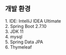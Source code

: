 <h2>개발 환경</h2>
1. IDE: IntelliJ IDEA Ultimate <br>
2. Spring Boot 2.7.10 <br>
3. JDK 11 <br>
4. mysql <br>
5. Spring Data JPA <br>
6. Thymeleaf <br>

